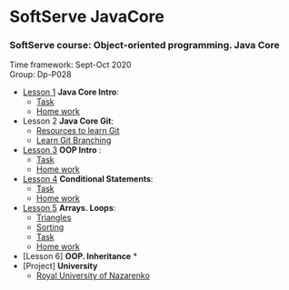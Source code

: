 # SoftServe JavaCore
### SoftServe course: Object-oriented programming. Java Core  
Time framework: Sept-Oct 2020  
Group: Dp-P028


* [Lesson 1](https://github.com/MaksNazarenko/soft-serve-java-core/tree/master/MyCourse/src/com/nazarenko/lesson/lesson_1) **Java Core Intro**:
    * [Task](https://github.com/MaksNazarenko/soft-serve-java-core/tree/master/MyCourse/src/com/nazarenko/lesson/lesson_1/task1)
    * [Home work](https://github.com/MaksNazarenko/soft-serve-java-core/tree/master/MyCourse/src/com/nazarenko/lesson/lesson_1/homework1)
* Lesson 2 **Java Core Git**:
    * [Resources to learn Git](https://try.github.io/)
    * [Learn Git Branching](https://learngitbranching.js.org/)
* [Lesson 3](https://github.com/MaksNazarenko/soft-serve-java-core/tree/master/MyCourse/src/com/nazarenko/lesson/lesson_3) **OOP Intro** :
    * [Task](https://github.com/MaksNazarenko/soft-serve-java-core/tree/master/MyCourse/src/com/nazarenko/lesson/lesson_3/task1)
    * [Home work](https://github.com/MaksNazarenko/soft-serve-java-core/tree/master/MyCourse/src/com/nazarenko/lesson/lesson_3/homework1)
* [Lesson 4](https://github.com/MaksNazarenko/soft-serve-java-core/tree/master/MyCourse/src/com/nazarenko/lesson/lesson_4) **Conditional Statements**:
    * [Task](https://github.com/MaksNazarenko/soft-serve-java-core/tree/master/MyCourse/src/com/nazarenko/lesson/lesson_4/task1)
    * [Home work](https://github.com/MaksNazarenko/soft-serve-java-core/tree/master/MyCourse/src/com/nazarenko/lesson/lesson_4/homework1)
* [Lesson 5](https://github.com/MaksNazarenko/soft-serve-java-core/tree/master/MyCourse/src/com/nazarenko/lesson/lesson_5) **Arrays. Loops**:
    * [Triangles](https://github.com/MaksNazarenko/soft-serve-java-core/tree/master/MyCourse/src/com/nazarenko/lesson/lesson_5/triangles)
    * [Sorting](https://github.com/MaksNazarenko/soft-serve-java-core/tree/master/MyCourse/src/com/nazarenko/lesson/lesson_5/sorting)
    * [Task](https://github.com/MaksNazarenko/soft-serve-java-core/tree/master/MyCourse/src/com/nazarenko/lesson/lesson_5/task_1)
    * [Home work](https://github.com/MaksNazarenko/soft-serve-java-core/tree/master/MyCourse/src/com/nazarenko/lesson/lesson_5/homework1)
* [Lesson 6] **OOP. Inheritance**
    *
* [Project] **University**
    * [Royal University of Nazarenko](https://github.com/MaksNazarenko/soft-serve-java-core/tree/master/MyCourse/src/com/nazarenko/project/university)
